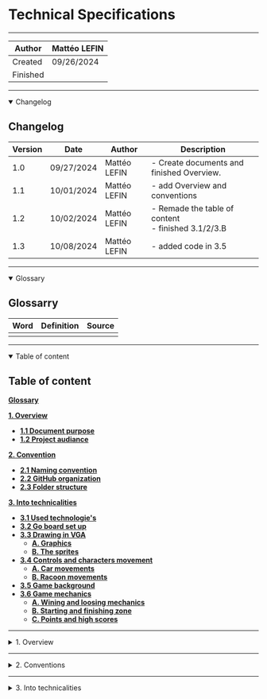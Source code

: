 # Technical Specifications
---

|Author|Mattéo LEFIN|
|-|-|
|Created|09/26/2024|
|Finished||

---

<details open>

<summary>Changelog</summary>

## Changelog

|Version|Date|Author|Description|
|-------|----|---|--|
|1.0|09/27/2024|Mattéo LEFIN| - Create documents and finished Overview.|
1.1| 10/01/2024|Mattéo LEFIN| - add Overview and conventions |
1.2| 10/02/2024|Mattéo LEFIN| - Remade the table of content <br> - finished 3.1/2/3.B |
1.3| 10/08/2024|Mattéo LEFIN| - added code in 3.5 |

</details>

---

<details open>

<summary>Glossary</summary>

## Glossarry

|Word|Definition|Source|
|-------|----|---|
|||| 

</details>

---

<details open>

<summary>Table of content</summary>

## Table of content


[**Glossary**](#glossary)

[**1. Overview**](#1-overview)
 - [**1.1 Document purpose**](#1-document-purpose)
 - [**1.2 Project audiance**](#12-project-audiance)
 
[**2. Convention**](#2-conventions)
 - [**2.1 Naming convention**](#21-naming-conventions)
 - [**2.2 GitHub organization**](#22-github-organization)
 - [**2.3 Folder structure**](#23-folder-structure)

[**3. Into technicalities**](#3-into-technicalities)
 - [**3.1 Used technologie's**]()
 - [**3.2 Go board set up**]()
 - [**3.3 Drawing in VGA**]()
   - [**A. Graphics**]()
   - [**B. The sprites**]()
 - [**3.4 Controls and characters movement**]()
   - [**A. Car movements**]()
   - [**B. Racoon movements**]()
 - [**3.5 Game background**]()
 - [**3.6 Game mechanics**]()
   - [**A. Wining and loosing mechanics**]()
   - [**B. Starting and finishing zone**]()
   - [**C. Points and high scores**]()

</details>

---

<details>

<summary>1. Overview</summary>

## 1. Overview

### 1. Document purpose

This document has for purpose to provide clear and detailed informations on functionalities and the structuration of the project for the software engineers to understand what's are the requirement of the projecte and the path to proceed.


### 1.2 Project audiance

Our project target's are mostly nostalgic people and retro gaming fans giving this good old sensation of the past. Refreshed with new designs, it will bring back this old game with a new look.


</details>


---

<details>

<summary>2. Conventions</summary>

## 2. Conventions

### 2.1 Naming conventions.

All details about our naming conventions and coding rules can be found on the [naming convention and rules document.]()

### 2.2 GitHub organization.

- Each pull-request has to contain labels, the project, the dedicated milestone, and at least 2 reviewers.
- Each issue has to contain labels, the project, the dedicated milestone, and the assigned member.
- The workin version shall go to ``main``.
- There can't be any direct push to the main. The member has to do a pull-request to merge their changes in the main.
- Only push working code that has been tested by the Quality Assurance.

### 2.3 Folder Structure.

A folder structure is mandatory for a good understanding of all file locations.

Here, you will find our file structure plan :

```
2024-2025-project-1-fpga-team-2
  ├── document/
  │     ├── functional_specification/
  │     │   ├── functional_specification.md
  │     ├── management/
  │     ├── technical_specification/
  │     │   ├── technical_specification.md  
  │     │   ├── naming_conventions_and_rules.md
  │     ├── images/
  │     │   ├── functional_specification/
  │     │   │   ├── (any images related to functional  documents)
  │     │   ├── management/
  │     │   │   ├── (any images related to management documents)
  │     │   ├── technical_specification/
  │     │   │   ├── (any images related to technical documents)
  ├── src/
  │   ├── (all the files related to code are here)
  ├── frogger (Game launcher)
  ├── READEME.md

```

</details>

---

<details>

<summary>3. Into technicalities</summary>

## 3. Into technicalities.

### 3.1 Used Technologies

#### A. Used computers

For this project, we used for developpment :
- LENOVO ThinkPad 21JKCTO1WW - Core i7 - 16 Go RAM - 512 SSD
- LENOVO ThinkBook 21DH - Code i7 - 16Go RAM - 512 Go SSD
- LENOVO ThinkBook 20SL - Code i7 - 16Go RAM - 512 Go SSD
- Four Macbook Air M3 2024 - 16 Go RAM - 512 SSD

#### B. The board

For this project, we need to use a Go Board given by [Russel Merrick]().

![Go_board_image]()

On this board we need to use :

- The four Switches for the frog movement.
- The VGA to show it on a ??? screen.
- The LED segments for levels.

You can access the Go Board plans by [Clicking here]().

#### C. Debuging system

For debugging, we are using [EDAplayground](https://edaplayground.com)

### 3.2 Go Board set up.

The Go Board needs some set up to be used properly by using the [Setup documentation]() provided directly on Nandland website.

### 3.3 Drawing in VGA.

#### A. Graphics.

To show anything on a VGA screen, we draw in segment meaning that it will change quickly the color of every pixel horyzontaly until he arrives at the bottom right of the screen.

#### B. Sprites.

We can use up to 16 different colors by sprites, reducing the quality of it and forcing us to choose wisely which of the 512 colors available we will use in our game.

When we selected all the colors for our sprites, we simulate how we want a sprite to look like, for this we use [Asesprite]() to draw our sprite and have an idea on howw it will look like.

![Asersprite Racoon]()

*Making off of the racoon sprite on Asersprite*

When it's done, we do the racoon sprite in a bit map in `Frogg_Paddle_Ctrl.v`

![Racoon bit map]()

*Racoon bit map in Frogg_Paddle_Ctrl.v* 

### 3.4 Game background.

For the background of our game, we firstly, like the racoon and the cars, draw it on Assersprite first 

### 3.5 Controls and movements.

#### A Car movements

The different cars should move horizontaly on the road from left to right or from right to left depending on which road he is.

For this, we first select if the car start from the right to the left by giving the car a value of 0 (left) or -1 (right).

then we select the direction which the car goes using the same system, 0 for right and 1 for left

```Verilog

module car_Ctrl 
  #(parameter c_GAME_WIDTH=640, // Game's horizontal resolution
    parameter c_GAME_HEIGHT=480, // Game's vertical resolution
    parameter c_initial_position = 0, // Initial position of the car(0 for the left, c_GAME_WIDTH - 1 for the right)
    parameter c_direction = 0,   // Movement direction(0 = right, 1 = left)
    parameter c_car_SPEED = 1650000,  // Car's speed
    parameter c_CAR_WIDTH = 32,  // Configured car width
    parameter c_CAR_HEIGHT = 32) // Configured car height

```

*Parameters for the car control in `car_crtl.v`*

Now, we need to know and register the car position.

```Verilog
(
    input            i_Clk,
    input            i_Game_Active,
    input [9:0]      i_Col_Count_Div, // Columns counter (10 bits)
    input [9:0]      i_Row_Count_Div, // Lignes counter (10 bits)
    input [9:0]      i_car_Y,         //  Vertical  position(Y) of the car
    output reg       o_Draw_car,      // Indicator to draw the car
    output reg [9:0] o_car_X = 0,     // Horizontal position (X) of the car
    output reg [9:0] o_car_Y = 0      // Vertical  position(Y) of the car
  );

```

*Initialization of the position in `car_crtl.v`*

Finally, to make our car actually move, we need to change the position depending on the direction that our car is heading.

```Verilog
        // Car's movement
        if (c_direction == 0)  // If the direction is equal to 0, The car moves to the right
        begin
          if (o_car_X == c_GAME_WIDTH - 1)
            o_car_X <= 0; 
          else
            o_car_X <= o_car_X + 1; 
        end
        else  // If the direction is equal to 0, The car moves to the right
        begin
          if (o_car_X == 0)
            o_car_X <= c_GAME_WIDTH - 1; 
          else
            o_car_X <= o_car_X - 1; 
```
*movement of the car in `car_crtl.v`*

#### B Racoon controls

To control the main character, the racoon, we'll use the four buttons to move it in this exact order :

- Switch 1 : Forward
- Switch 2 : Left
- Switch 3 : Backwards
- Switch 4 : Right

![Switch plan]()

To ensure this, we firstly need to initialize the buttons in `go_Board_Constraints.pcf`.

```Verilog
## Push-Button Switches
set_io i_Switch_1 53 // it initialize as an input the switch by 
set_io i_Switch_2 51 // using  set_io <input/output name> <pin number>
set_io i_Switch_3 54 // 'set_io' means 'set_InputOutput'
set_io i_Switch_4 52
```
*Code section in go_Boards_Constraints.pcf whre switches are initialized*

The code for the racooon movement is similar to cars movement except we add also inputs to control the racoon movements.

```Verilog
(input            i_Clk,
   input [9:0]      i_Col_Count_Div, // Columns counter (10 bits)
   input [9:0]      i_Row_Count_Div, // Lignes counter (10 bits)
   input            i_Paddle_Up, // Indicator to move the racoon forward
   input            i_Paddle_Dn, // Indicator to move the racoon backward
   input            i_Paddle_lt, // Indicator to move the racoon to the left
   input            i_Paddle_rt, // Indicator to move the racoon to the right
   output reg       o_Draw_Paddle, // Indicator to draw the racoon
   output reg [9:0] o_Paddle_Y,// Vertical  position(Y) of the racoon
   output reg [9:0] o_Paddle_X);// Horizontal position(X) of the racoon
```
*Initialization of the position and movement indicators in `Frogg_Paddle_Ctrl.v`*

Now that we initialized our positions we can add the movement of the racoon.

```Verilog

if (r_Paddle_Count == c_PADDLE_SPEED) begin
      // Paddle movement logic
      if (i_Paddle_Up == 1'b1 && o_Paddle_Y > 0)
        o_Paddle_Y <= o_Paddle_Y - 1; // If we press the UP button, the racoon goes forward
      else if (i_Paddle_Dn == 1'b1 && o_Paddle_Y < c_GAME_HEIGHT - c_PADDLE_HEIGHT) 
        o_Paddle_Y <= o_Paddle_Y + 1;// If we press the Down button, the racoon goes backward
      else if (i_Paddle_lt == 1'b1 && o_Paddle_X > 0)
        o_Paddle_X <= o_Paddle_X - 1;// If we press the UP button, the racoon goes to the left
      else if (i_Paddle_rt == 1'b1 && o_Paddle_X < c_GAME_WIDTH - c_PADDLE_WIDTH) 
        o_Paddle_X <= o_Paddle_X + 1;// If we press the UP button, the racoon goes to the right 

    end

```
*Movements and controls of the racoon in `Frogg_Paddle_Ctrl.v`*

### 3.6 Game mechanics.

#### A. Winning and loosing mechanics.

![winning/loosing schema]()

#### B. Starting and finishing zone.

The starting zone is where the racoon will apear and so, start crossing the road.

The finishing zone is the objective of the racoon. He has to enter the bins to gain points.

To detect ifthe racoon is in the finishing zone we firstly identify where is the finishing zone.

```Verilog



```

#### C. Points and high scores




</details>